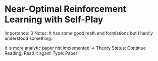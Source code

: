 # Near-Optimal Reinforcement Learning with Self-Play

Importance: 3
Notes: It has some good math and formlations but I hardly understood something.

It is more analytic paper not implemented → Theory
Status: Continue Reading, Read it again!
Type: Paper